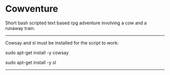 # Cowventure
Short bash scripted text based rpg adventure involving a cow and a runaway train.

*****

Cowsay and sl must be installed for the script to work:

sudo apt-get install -y cowsay

sudo apt-get install -y sl

*****
